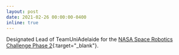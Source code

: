 ```yaml
---
layout: post
date: 2021-02-26 00:00:00-0400
inline: true
---
```


Designated Lead of TeamUniAdelaide for the [NASA Space Robotics Challenge Phase 2](http://www.spaceroboticschallenge.com/){:target="_blank"}.
